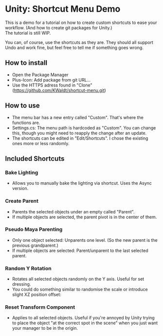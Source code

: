 # Unity: Shortcut Menu Demo

This is a demo for a tutorial on how to create custom shortcuts to ease your workflow. (And how to create git packages for Unity.)  
The tutorial is still WIP.

You can, of course, use the shortcuts as they are. They should all support Undo and work fine, but feel free to tell me if something goes wrong.

## How to install
* Open the Package Manager
* Plus-Icon: Add package from git URL...
* Use the HTTPS adress found in "Clone" (https://github.com/KWaldt/shortcut-menu.git)

## How to use
* The menu bar has a new entry called "Custom". That's where the functions are.
* Settings.cs: The menu path is hardcoded as "Custom". You can change this, though you might need to reapply the change after an update.
* The shortcuts can be edited in "Edit/Shortcuts". I chose the existing ones more or less randomly. 

## Included Shortcuts
### Bake Lighting
* Allows you to manually bake the lighting via shortcut. Uses the Async version.

### Create Parent
* Parents the selected objects under an empty called "Parent".
* If multiple objects are selected, the parent pivot is in the center of them.

### Pseudo Maya Parenting
* Only one object selected: Unparents one level. (So the new parent is the previous grandparent.)
* If multiple objects are selected: Parent/unparent to the last selected parent.

### Random Y Rotation
* Rotates all selected objects randomly on the Y axis. Useful for set dressing. 
* You could do something similar to randomise the scale or introduce slight XZ position offset:

### Reset Transform Component
* Applies to all selected objects. Useful if you're annoyed by Unity trying to place the object "at the correct spot in the scene" when you just want your manager to be in the origin.
